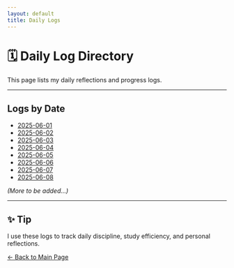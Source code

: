 ```yaml
---
layout: default
title: Daily Logs
---
```


# 🗓️ Daily Log Directory

This page lists my daily reflections and progress logs.

---

## Logs by Date

- [2025-06-01](2025-06-01.md)
- [2025-06-02](2025-06-02.md)
- [2025-06-03](2025-06-03.md)
- [2025-06-04](2025-06-04.md)
- [2025-06-05](2025-06-05.md)
- [2025-06-06](2025-06-06.md)
- [2025-06-07](2025-06-07.md)
- [2025-06-08](2025-06-08.md)


_(More to be added...)_

---

## ✨ Tip

I use these logs to track daily discipline, study efficiency, and personal reflections.

[← Back to Main Page](../index.md)




